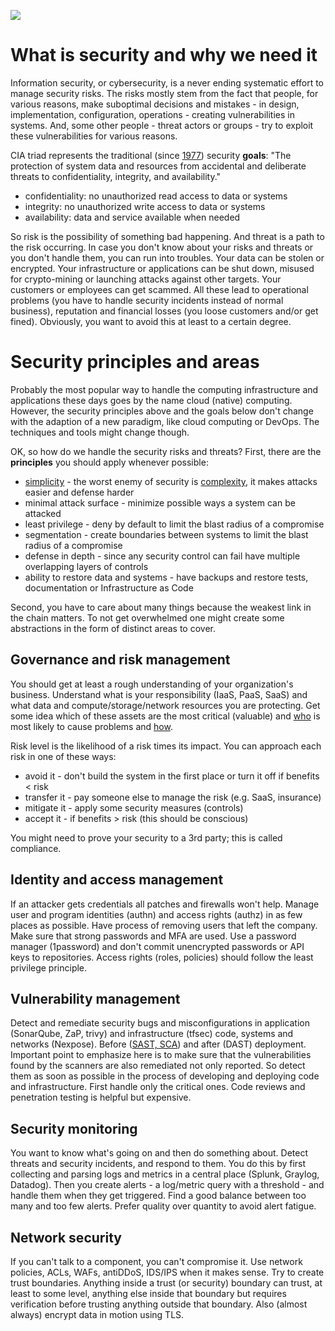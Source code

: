 ![](https://user-images.githubusercontent.com/1047259/222765764-e826697a-0f33-4240-892f-db39265adbbc.png)

# What is security and why we need it

Information security, or cybersecurity, is a never ending systematic effort to manage security risks. The risks mostly stem from the fact that people, for various reasons, make suboptimal decisions and mistakes - in design, implementation, configuration, operations - creating vulnerabilities in systems. And, some other people - threat actors or groups - try to exploit these vulnerabilities for various reasons.

CIA triad represents the traditional (since [1977](https://nvlpubs.nist.gov/nistpubs/Legacy/SP/nbsspecialpublication500-19.pdf)) security **goals**: "The protection of system data and resources from accidental and deliberate threats to confidentiality, integrity, and availability."

* confidentiality: no unauthorized read access to data or systems
* integrity: no unauthorized write access to data or systems
* availability: data and service available when needed

So risk is the possibility of something bad happening. And threat is a path to the risk occurring. In case you don't know about your risks and threats or you don't handle them, you can run into troubles. Your data can be stolen or encrypted. Your infrastructure or applications can be shut down, misused for crypto-mining or launching attacks against other targets. Your customers or employees can get scammed. All these lead to operational problems (you have to handle security incidents instead of normal business), reputation and financial losses (you loose customers and/or get fined). Obviously, you want to avoid this at least to a certain degree.

# Security principles and areas


Probably the most popular way to handle the computing infrastructure and applications these days goes by the name cloud (native) computing. However, the security principles above and the goals below don't change with the adaption of a new paradigm, like cloud computing or DevOps. The techniques and tools might change though.

OK, so how do we handle the security risks and threats? First, there are the **principles** you should apply whenever possible:

* [simplicity](https://www.schneier.com/essays/archives/1999/11/a_plea_for_simplicit.html) - the worst enemy of security is [complexity](https://www.schneier.com/blog/archives/2022/08/security-and-cheap-complexity.html), it makes attacks easier and defense harder
* minimal attack surface - minimize possible ways a system can be attacked
* least privilege - deny by default to limit the blast radius of a compromise
* segmentation - create boundaries between systems to limit the blast radius of a compromise
* defense in depth - since any security control can fail have multiple overlapping layers of controls
* ability to restore data and systems - have backups and restore tests, documentation or Infrastructure as Code

Second, you have to care about many things because the weakest link in the chain matters. To not get overwhelmed one might create some abstractions in the form of distinct areas to cover.

## Governance and risk management

You should get at least a rough understanding of your organization's business. Understand what is your responsibility (IaaS, PaaS, SaaS) and what data and compute/storage/network resources you are protecting. Get some idea which of these assets are the most critical (valuable) and [who](https://attack.mitre.org/groups) is most likely to cause problems and [how](https://attack.mitre.org).

Risk level is the likelihood of a risk times its impact. You can approach each risk in one of these ways:

* avoid it - don't build the system in the first place or turn it off if benefits < risk
* transfer it - pay someone else to manage the risk (e.g. SaaS, insurance)
* mitigate it - apply some security measures (controls)
* accept it - if benefits > risk (this should be conscious)

You might need to prove your security to a 3rd party; this is called compliance.

## Identity and access management

If an attacker gets credentials all patches and firewalls won't help. Manage user and program identities (authn) and access rights (authz) in as few places as possible. Have process of removing users that left the company. Make sure that strong passwords and MFA are used. Use a password manager (1password) and don't commit unencrypted passwords or API keys to repositories. Access rights (roles, policies) should follow the least privilege principle.

## Vulnerability management

Detect and remediate security bugs and misconfigurations in application (SonarQube, ZaP, trivy) and infrastructure (tfsec) code, systems and networks (Nexpose). Before ([SAST, SCA](https://github.blog/2022-09-09-sca-vs-sast-what-are-they-and-which-one-is-right-for-you/)) and after (DAST) deployment. Important point to emphasize here is to make sure that the vulnerabilities found by the scanners are also remediated not only reported. So detect them as soon as possible in the process of developing and deploying code and infrastructure. First handle only the critical ones. Code reviews and penetration testing is helpful but expensive.

## Security monitoring

You want to know what's going on and then do something about. Detect threats and security incidents, and respond to them. You do this by first collecting and parsing logs and metrics in a central place (Splunk, Graylog, Datadog). Then you create alerts - a log/metric query with a threshold - and handle them when they get triggered. Find a good balance between too many and too few alerts. Prefer quality over quantity to avoid alert fatigue.

## Network security

If you can't talk to a component, you can't compromise it. Use network policies, ACLs, WAFs, antiDDoS, IDS/IPS when it makes sense. Try to create trust boundaries. Anything inside a trust (or security) boundary can trust, at least to some level, anything else inside that boundary but requires verification before trusting anything outside that boundary. Also (almost always) encrypt data in motion using TLS.

